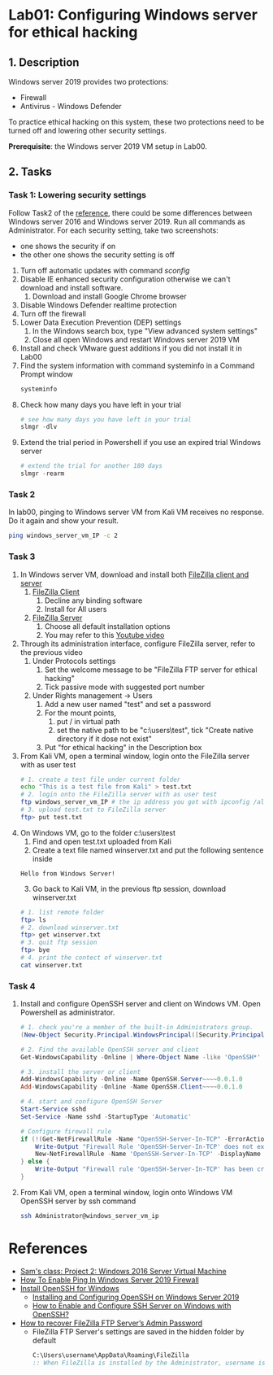 # Lab01: Configuring Windows server for ethical hacking

## 1. Description
Windows server 2019 provides two protections:

* Firewall
* Antivirus - Windows Defender

To practice ethical hacking on this system, these two protections need to be turned off and lowering other security settings. 

**Prerequisite**: the Windows server 2019 VM setup in Lab00.

## 2. Tasks
### Task 1: Lowering security settings
Follow Task2 of the [reference](https://samsclass.info/123/proj10/123p2win.htm), there could be some differences between Windows server 2016 and Windows server 2019. Run all commands as Administrator. For each security setting, take two screenshots:
* one shows the security if on
* the other one shows the security setting is off

1. Turn off automatic updates with command *sconfig*
2. Disable IE enhanced security configuration otherwise we can't download and install software.
   1. Download and install Google Chrome browser
3. Disable Windows Defender realtime protection
4. Turn off the firewall
5. Lower Data Execution Prevention (DEP) settings
   1. In the Windows search box, type "View advanced system settings"
   2. Close all open Windows and restart Windows server 2019 VM
6. Install and check VMware guest additions if you did not install it in Lab00
7. Find the system information with command systeminfo in a Command Prompt window
    ```cmd
    systeminfo
    ```
8. Check how many days you have left in your trial
    ```powershell
    # see how many days you have left in your trial
    slmgr -dlv
    ```
9. Extend the trial period in Powershell if you use an expired trial Windows server
    ```powershell
    # extend the trial for another 180 days
    slmgr -rearm
    ```    

### Task 2
In lab00, pinging to Windows server VM from Kali VM receives no response.
Do it again and show your result.

```bash
ping windows_server_vm_IP -c 2
```

### Task 3
1. In Windows server VM, download and install both [FileZilla client and server](https://filezilla-project.org/)
   1. [FileZilla Client](https://wiki.filezilla-project.org/Client_Installation)
      1. Decline any binding software
      2. Install for All users
   2. [FileZilla Server](https://wiki.filezilla-project.org/FileZilla_FTP_Server)
      1. Choose all default installation options
      2. You may refer to this [Youtube video](https://youtu.be/XXLnkeNjdCo)
2. Through its administration interface, configure FileZilla server, refer to the previous video
   1. Under Protocols settings
      1. Set the welcome message to be "FileZilla FTP server for ethical hacking"
      2. Tick passive mode with suggested port number
   2. Under Rights management -> Users
      1. Add a new user named "test" and set a password
      2. For the mount points, 
         1. put / in virtual path
         2. set the native path to be "c:\users\test", tick "Create native directory if it dose not exist"
      3. Put "for ethical hacking" in the Description box
3. From Kali VM, open a terminal window, login onto the FileZilla server with as user test
    ```bash
    # 1. create a test file under current folder
    echo "This is a test file from Kali" > test.txt
    # 2. login onto the FileZilla server with as user test
    ftp windows_server_vm_IP # the ip address you got with ipconfig /all in Windows VM)
    # 3. upload test.txt to FileZilla server
    ftp> put test.txt
    ```
4. On Windows VM, go to the folder c:\users\test
   1. Find and open test.txt uploaded from Kali
   2. Create a text file named winserver.txt and put the following sentence inside
    ```
    Hello from Windows Server!
    ```
   3. Go back to Kali VM, in the previous ftp session, download winserver.txt
    ```bash
    # 1. list remote folder
    ftp> ls
    # 2. download winserver.txt
    ftp> get winserver.txt
    # 3. quit ftp session
    ftp> bye
    # 4. print the contect of winserver.txt
    cat winserver.txt
    ```
### Task 4
1. Install and configure OpenSSH server and client on Windows VM. Open Powershell as administrator.
    ```powershell
    # 1. check you're a member of the built-in Administrators group.
    (New-Object Security.Principal.WindowsPrincipal([Security.Principal.WindowsIdentity]::GetCurrent())).IsInRole([Security.Principal.WindowsBuiltInRole]::Administrator)

    # 2. Find the available OpenSSH server and client
    Get-WindowsCapability -Online | Where-Object Name -like 'OpenSSH*'

    # 3. install the server or client
    Add-WindowsCapability -Online -Name OpenSSH.Server~~~~0.0.1.0
    Add-WindowsCapability -Online -Name OpenSSH.Client~~~~0.0.1.0

    # 4. start and configure OpenSSH Server
    Start-Service sshd
    Set-Service -Name sshd -StartupType 'Automatic'

    # Configure firewall rule
    if (!(Get-NetFirewallRule -Name "OpenSSH-Server-In-TCP" -ErrorAction SilentlyContinue | Select-Object Name, Enabled)) {
        Write-Output "Firewall Rule 'OpenSSH-Server-In-TCP' does not exist, creating it..."
        New-NetFirewallRule -Name 'OpenSSH-Server-In-TCP' -DisplayName 'OpenSSH Server (sshd)' -Enabled True -Direction Inbound -Protocol TCP -Action Allow -LocalPort 22
    } else {
        Write-Output "Firewall rule 'OpenSSH-Server-In-TCP' has been created and exists."
    }
    ```
2. From Kali VM, open a terminal window, login onto Windows VM OpenSSH server by ssh command
    ```bash
    ssh Administrator@windows_server_vm_ip
    ```

# References
* [Sam's class: Project 2: Windows 2016 Server Virtual Machine](https://samsclass.info/123/proj10/123p2win.htm)
* [How To Enable Ping In Windows Server 2019 Firewall](https://www.rootusers.com/how-to-enable-ping-in-windows-server-2019-firewall/)
* [Install OpenSSH for Windows](https://learn.microsoft.com/en-us/windows-server/administration/openssh/openssh_install_firstuse?tabs=powershell)
  * [Installing and Configuring OpenSSH on Windows Server 2019](https://techcommunity.microsoft.com/t5/itops-talk-blog/installing-and-configuring-openssh-on-windows-server-2019/ba-p/309540)
  * [How to Enable and Configure SSH Server on Windows with OpenSSH?](https://woshub.com/connect-to-windows-via-ssh/)
* [How to recover FileZilla FTP Server’s Admin Password](https://www.how2shout.com/how-to/filezilla-server-admin-password-recovery.html)
  * FileZilla FTP Server's settings are saved in the hidden folder by default
    ```cmd
    C:\Users\username\AppData\Roaming\FileZilla
    :: When FileZilla is installed by the Administrator, username is Administrator
    ```